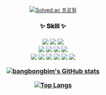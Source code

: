 <div align='center'>
  
    
 [![Solved.ac
프로필](http://mazassumnida.wtf/api/v2/generate_badge?boj=dkdpdl1231)](https://solved.ac/dkdpdl1231)

  
  <h3>✨ 𝐒𝐤𝐢𝐥𝐥 ✨<h3>
<img src="https://img.shields.io/badge/Java-007396?style=flat-square&logo=Java&logoColor=white"/></a>
<img src="https://img.shields.io/badge/C++-00599C?style=flat-square&logo=C%2B%2B&logoColor=white"/></a>
<img src="https://img.shields.io/badge/JavaScript-F7DF1E?style=flat-square&logo=JavaScript&logoColor=white"/></a>
<br/>
<img src="https://img.shields.io/badge/HTML-E34F26?style=flat-square&logo=HTML5&logoColor=white"/></a>
<img src="https://img.shields.io/badge/CSS3-1572B6?style=flat-square&logo=CSS3&logoColor=white"/></a>
<img src="https://img.shields.io/badge/SCSS-CC6699?style=flat-square&logo=SASS&logoColor=white"/></a>
<img src="https://img.shields.io/badge/React.js-61DAFB?style=flat-square&logo=React&logoColor=white"/></a>
<br/>
<img src="https://img.shields.io/badge/Node.js-339933?style=flat-square&logo=Node.js&logoColor=white"/></a>
<img src="https://img.shields.io/badge/MySQL-4479A1?style=flat-square&logo=MySQL&logoColor=white"/></a>
<img src="https://img.shields.io/badge/Firebase-FFCA28?style=flat-square&logo=Firebase&logoColor=white"/></a>
<img src="https://img.shields.io/badge/Java-007396?style=flat-square&logo=Java&logoColor=white"/></a>
<img src="https://img.shields.io/badge/TypeScript-3178C6?style=flat-square&logo=TypeScript&logoColor=white"/></a>
<img src="https://img.shields.io/badge/SpringBoot-#6DB33F?style=for-the-badge&logo=SpringBoot&logoColor=white">
<br/>
<!-- 

<br/>
<br/>
<h3>✨ 𝐆𝐢𝐭𝐡𝐮𝐛 𝐒𝐭𝐚𝐭𝐮𝐬 ✨</h3> -->


[![bangbongbim's GitHub stats](https://github-readme-stats.vercel.app/api?username=bangbongbim&show_icons=true&bg_color=30,6d0fe8,fccbc9&title_color=fff&text_color=fff&theme=yeblu)](https://github.com/bangbongbim/github-readme-stats) 
<br/>

 [![Top Langs](https://github-readme-stats.vercel.app/api/top-langs/?username=bangbongbim&layout=compact&theme=vue&title_color=6d0fe8)](https://github.com/bangbongbim/github-readme-stats) 

  

</div>

